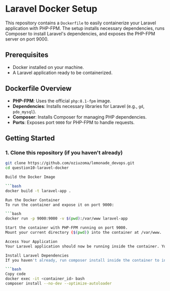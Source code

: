 # Laravel Docker Setup

This repository contains a `Dockerfile` to easily containerize your Laravel application with PHP-FPM. The setup installs necessary dependencies, runs Composer to install Laravel's dependencies, and exposes the PHP-FPM server on port 9000.

## Prerequisites

- Docker installed on your machine.
- A Laravel application ready to be containerized.

## Dockerfile Overview

- **PHP-FPM**: Uses the official `php:8.1-fpm` image.
- **Dependencies**: Installs necessary libraries for Laravel (e.g., `gd`, `pdo_mysql`).
- **Composer**: Installs Composer for managing PHP dependencies.
- **Ports**: Exposes port `9000` for PHP-FPM to handle requests.

## Getting Started

### 1. Clone this repository (if you haven't already)

```bash
git clone https://github.com/oziuzoma/lemonade_devops.git
cd question10-laravel-docker

Build the Docker Image

```bash
docker build -t laravel-app .

Run the Docker Container
To run the container and expose it on port 9000:

```bash
docker run -p 9000:9000 -v $(pwd):/var/www laravel-app

Start the container with PHP-FPM running on port 9000.
Mount your current directory ($(pwd)) into the container at /var/www.

Access Your Application
Your Laravel application should now be running inside the container. You can access it via http://localhost:9000.

Install Laravel Dependencies
If you haven't already, run composer install inside the container to install the Laravel application's dependencies:

```bash
Copy code
docker exec -it <container_id> bash
composer install --no-dev --optimize-autoloader